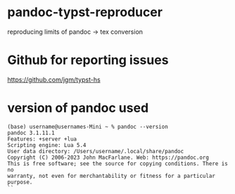 # pandoc-typst-reproducer
reproducing limits of pandoc -> tex conversion

# Github for reporting issues 

https://github.com/jgm/typst-hs

# version of pandoc used 

```
(base) username@usernames-Mini ~ % pandoc --version
pandoc 3.1.11.1
Features: +server +lua
Scripting engine: Lua 5.4
User data directory: /Users/username/.local/share/pandoc
Copyright (C) 2006-2023 John MacFarlane. Web: https://pandoc.org
This is free software; see the source for copying conditions. There is no
warranty, not even for merchantability or fitness for a particular purpose.
``